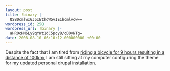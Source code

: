 ```yaml
---
layout: post
title: !binary |-
  QSB0cmlwIGJ5IEthdW5vIE1hcmlvcw==
wordpress_id: 258
wordpress_url: !binary |-
  aHR0cHM6Ly9qYWt1dC5pcy8/cD0yNTg=
date: 2008-08-10 06:10:12.000000000 +00:00
---
```

Despite the fact that I am tired from <a href="http://maps.google.com/maps/ms?ie=UTF8&hl=en&msa=0&msid=101941050682685154900.0004540bb4afd62a53727&ll=54.860011,24.108124&spn=0.285741,0.617981&t=h&z=11">riding a bicycle for 9 hours resulting in a distance of 100km</a>, I am still sitting at my computer configuring the theme for my updated personal drupal installation.
